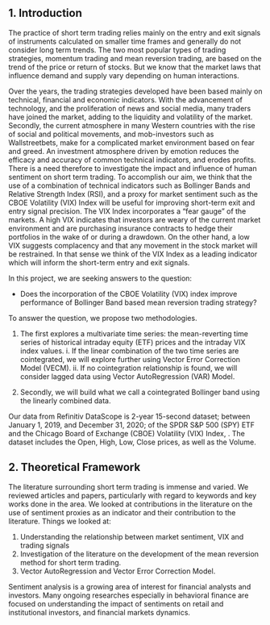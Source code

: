 ## 1. Introduction
The practice of short term trading relies mainly on the entry and exit signals of instruments calculated on smaller time frames and generally do
not consider long term trends. The two most popular types of trading strategies, momentum trading and mean reversion trading, are based on the trend 
of the price or return of stocks. But we know that the market laws that influence demand and supply vary depending on human interactions. 

Over the years, the trading strategies developed have been based mainly on technical, financial and economic indicators. With the advancement of technology, 
and the proliferation of news and social media, many traders have joined the market, adding to the liquidity and volatility of the market. Secondly, the 
current atmosphere in many Western countries with the rise of social and political movements, and mob-investors such as Wallstreetbets, make for a complicated 
market environment based on fear and greed. An investment atmosphere driven by emotion reduces the efficacy and accuracy of common technical
indicators, and erodes profits. There is a need therefore to investigate the impact and influence of human sentiment on short term trading.
To accomplish our aim, we think that the use of a combination of technical indicators such as Bollinger Bands and Relative Strength Index (RSI), and a
proxy for market sentiment such as the CBOE Volatility (VIX) Index will be useful for improving short-term exit and entry signal precision.
The VIX Index incorporates a “fear gauge” of the markets. A high VIX indicates that investors are weary of the current market environment and
are purchasing insurance contracts to hedge their portfolios in the wake of or during a drawdown. On the other hand, a low VIX suggests complacency
and that any movement in the stock market will be restrained. In that sense we think of the VIX Index as a leading indicator which will inform the
short-term entry and exit signals.

In this project, we are seeking answers to the question: 


* Does the incorporation of the CBOE Volatility (VIX) index improve performance of Bollinger Band based mean reversion trading strategy? 

To answer the question, we propose two methodologies. 

1. The first explores a multivariate time series: the mean-reverting time series of historical intraday equity (ETF) prices and the intraday VIX index values. 
    i. If the linear combination of the two time series are cointegrated, we will explore further using Vector Error Correction Model (VECM). 
    ii. If no cointegration relationship is found, we will consider lagged data using Vector AutoRegression (VAR) Model. 
         
2. Secondly, we will build what we call a cointegrated Bollinger band using the linearly combined data.

Our data from Refinitiv DataScope is 2-year 15-second dataset; between January 1, 2019, and December 31, 2020; of the SPDR S&P 500 (SPY) ETF and the Chicago Board of Exchange (CBOE) Volatility (VIX) Index, . The dataset includes the Open, High, Low, Close prices, as well as the Volume.


## 2. Theoretical Framework
The literature surrounding short term trading is immense and varied. We reviewed articles and papers, particularly with regard to keywords and key works done in 
the area. We looked at contributions in the literature on the use of sentiment proxies as an indicator and their contribution to the literature.
Things we looked at:

   1. Understanding the relationship between market sentiment, VIX and trading signals
   2. Investigation of the literature on the development of the mean reversion method for short term trading.
   3. Vector AutoRegression and Vector Error Correction Model.
  
Sentiment analysis is a growing area of interest for financial analysts and investors. Many ongoing researches especially in behavioral finance are
focused on understanding the impact of sentiments on retail and institutional investors, and financial markets dynamics.
